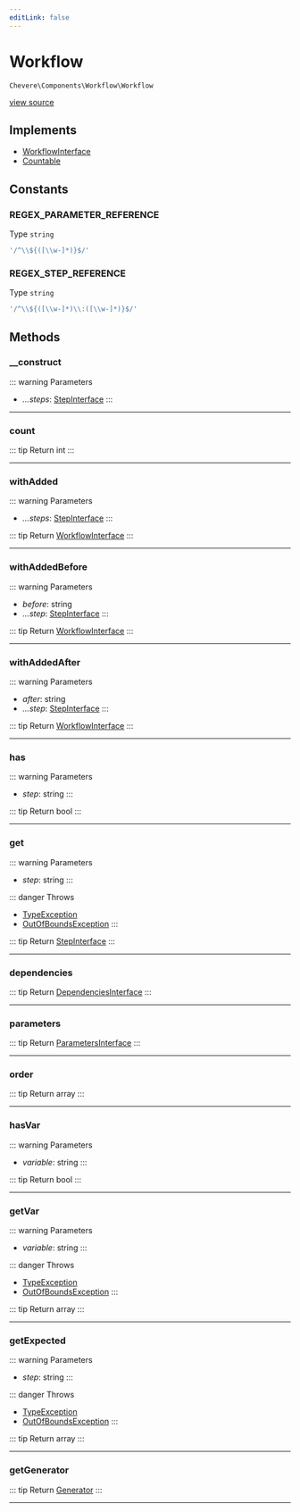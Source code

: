 ```yaml
---
editLink: false
---
```


# Workflow

`Chevere\Components\Workflow\Workflow`

[view source](https://github.com/chevere/chevere/blob/main/src/Chevere/Components/Workflow/Workflow.php)

## Implements

- [WorkflowInterface](../../Interfaces/Workflow/WorkflowInterface.md)
- [Countable](https://www.php.net/manual/class.countable)

## Constants

### REGEX_PARAMETER_REFERENCE

Type `string`

```php
'/^\\${([\\w-]*)}$/'
```

### REGEX_STEP_REFERENCE

Type `string`

```php
'/^\\${([\\w-]*)\\:([\\w-]*)}$/'
```

## Methods

### __construct

::: warning Parameters
- *...steps*: [StepInterface](../../Interfaces/Workflow/StepInterface.md)
:::

---

### count

::: tip Return
int
:::

---

### withAdded

::: warning Parameters
- *...steps*: [StepInterface](../../Interfaces/Workflow/StepInterface.md)
:::

::: tip Return
[WorkflowInterface](../../Interfaces/Workflow/WorkflowInterface.md)
:::

---

### withAddedBefore

::: warning Parameters
- *before*: string
- *...step*: [StepInterface](../../Interfaces/Workflow/StepInterface.md)
:::

::: tip Return
[WorkflowInterface](../../Interfaces/Workflow/WorkflowInterface.md)
:::

---

### withAddedAfter

::: warning Parameters
- *after*: string
- *...step*: [StepInterface](../../Interfaces/Workflow/StepInterface.md)
:::

::: tip Return
[WorkflowInterface](../../Interfaces/Workflow/WorkflowInterface.md)
:::

---

### has

::: warning Parameters
- *step*: string
:::

::: tip Return
bool
:::

---

### get

::: warning Parameters
- *step*: string
:::

::: danger Throws
- [TypeException](../../Exceptions/Core/TypeException.md) 
- [OutOfBoundsException](../../Exceptions/Core/OutOfBoundsException.md) 
:::

::: tip Return
[StepInterface](../../Interfaces/Workflow/StepInterface.md)
:::

---

### dependencies

::: tip Return
[DependenciesInterface](../../Interfaces/Dependent/DependenciesInterface.md)
:::

---

### parameters

::: tip Return
[ParametersInterface](../../Interfaces/Parameter/ParametersInterface.md)
:::

---

### order

::: tip Return
array
:::

---

### hasVar

::: warning Parameters
- *variable*: string
:::

::: tip Return
bool
:::

---

### getVar

::: warning Parameters
- *variable*: string
:::

::: danger Throws
- [TypeException](../../Exceptions/Core/TypeException.md) 
- [OutOfBoundsException](../../Exceptions/Core/OutOfBoundsException.md) 
:::

::: tip Return
array
:::

---

### getExpected

::: warning Parameters
- *step*: string
:::

::: danger Throws
- [TypeException](../../Exceptions/Core/TypeException.md) 
- [OutOfBoundsException](../../Exceptions/Core/OutOfBoundsException.md) 
:::

::: tip Return
array
:::

---

### getGenerator

::: tip Return
[Generator](https://www.php.net/manual/class.generator)
:::

---
